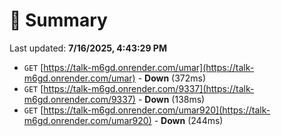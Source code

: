 # 📖 Summary
Last updated: **7/16/2025, 4:43:29 PM**

- `GET` [https://talk-m6gd.onrender.com/umar](https://talk-m6gd.onrender.com/umar) - **Down** (372ms)
- `GET` [https://talk-m6gd.onrender.com/9337](https://talk-m6gd.onrender.com/9337) - **Down** (138ms)
- `GET` [https://talk-m6gd.onrender.com/umar920](https://talk-m6gd.onrender.com/umar920) - **Down** (244ms)
